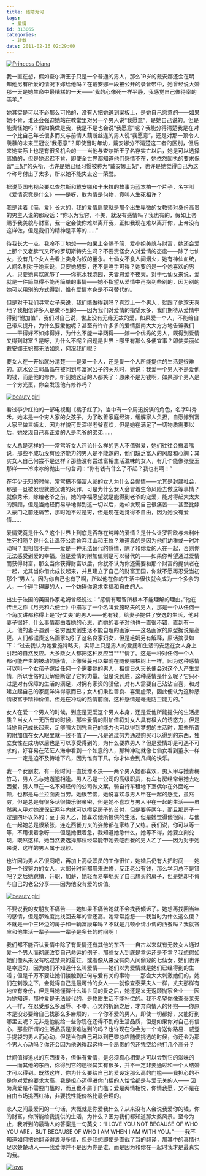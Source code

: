 ```yaml
---
title: 结婚为何
tags:
  - 爱情
id: 313065
categories:
  - 转载
date: 2011-02-16 02:29:00
---
```


[![Princess Diana](http://www.love4026.org/wp-content/uploads/2011/02/PrincessDiana_thumb.jpg "Princess Diana")](http://www.love4026.org/wp-content/uploads/2011/02/PrincessDiana.jpg)

我一直在想，假如查尔斯王子只是一个普通的男人，那么19岁的戴安娜还会在明知他另有所爱的情况下嫁给他吗？在戴安娜一段被公开的录音带中，她曾经说大婚那一天是她生命中最糟糕的一天&mdash;&mdash;&ldquo;我的心像死一样平静，我感觉自己像待宰的羔羊。&rdquo;

她其实是可以不必那么可怜的，没有人把她送到案板上，是她自己愿意的&mdash;&mdash;如果她不肯，谁还会强迫她站在教堂里对另一个男人说&ldquo;我愿意&rdquo;，是她自己说的。但是能责怪她吗？假如换做是我，我是不是也会说&ldquo;我愿意&rdquo;呢？我能分得清楚我是在对一个比自己年长很多而又与前情人藕断丝连的男人说&ldquo;我愿意&rdquo;，还是对那一顶令人羡慕的未来王冠说&ldquo;我愿意&rdquo;？即使当时年幼，戴安娜分不清楚这二者的区别，但后来她实际上也是有很多机会的&mdash;&mdash;当他与查尔斯王子名存实亡以后，她是可以选择离婚的，但是她迟迟不肯，即使全世界都知道他们感情不在，她依然固执的要求保留&ldquo;王妃&rdquo;的头衔，也许是她已经习惯被称为&ldquo;戴安娜王妃&rdquo;，也许是她觉得自己为这个称号付出了太多，所以她不能失去这一荣誉。

据说英国电视台要以查尔斯和戴安娜和卡米拉的故事为蓝本拍一个片子，名字叫《爱情究竟是什么》&mdash;&mdash;是呀，敢为情是何物，竟叫人生死相许？

我是读着《简．爱》长大的，我的爱情启蒙就是那个出生卑微的女教师对身份高贵的男主人说的那段话：&ldquo;你以为我穷，不美，就没有感情吗？我也有的，假如上帝赐予我美貌与财富，我一定会使你难以离开我，正如我现在难以离开你，上帝没有这样做，但是我们的精神是平等的&hellip;&hellip;&rdquo;

待我长大一点，我冷不丁地想&mdash;&mdash;如果上帝赐予简．爱小姐美貌与财富，她还会爱上那个又老脾气又坏的罗切斯特先生吗？不要责怪女人对爱情的态度&mdash;&mdash;除了七仙女，没有几个女人会看上卖身为奴的董永。七仙女不食人间烟火，她有神仙血统，人间名利对于她来说，只要她想要，还不是唾手可得？她要的是一个她喜欢的男人，只要她喜欢就够了&mdash;&mdash;你挑水我浇园，夫妻恩爱不夜天。对于七仙女来说，爱就是一件简单得不能再简单的事情&mdash;&mdash;她不指望从爱情中再捞到些别的，因为别的她可以用别的方式得到，惟有爱情本身是不可替代的。

但是对于我们寻常女子来说，我们能做得到吗？喜欢上一个男人，就跟了他欢天喜地？我相信许多人是做不到的&mdash;&mdash;因为我们对爱情的指望太多，我们期待从爱情中得到&ldquo;附加值&rdquo;，我们对自己说，世上没有无缘无故的爱，如果爱一个人，不能给自己带来提升，为什么要爱他呢？甚至有许许多多的爱情指南大大方方地告诉我们&mdash;&mdash;干得好不如嫁得好，为什么不能一举两得&mdash;&mdash;嫁一个优秀的男人，既得到爱情又得到财富？是呀，为什么不呢？问题是世界上哪里有那么多便宜事？即使美丽如戴安娜王妃都无法如愿，何况我们呢？

要女人在一开始就分清楚&mdash;&mdash;是爱一个人，还是爱一个人所能提供的生活是很难的。跳水公主郭晶晶在被问到与富家公子的关系时，她说：我爱一个男人不是爱他的钱，而是他的修养。听到她这话的人都笑了：原来不是为钱啊，如果那个男人是一个穷光蛋，你会发现他有修养吗？

[![beauty girl](http://www.love4026.org/wp-content/uploads/2011/02/zhouweitong_thumb.jpg "beauty girl")](http://www.love4026.org/wp-content/uploads/2011/02/zhouweitong.jpg)

看过李少红拍的一部电视剧《橘子红了》，当中有一个周迅扮演的角色，名字叫秀禾。她本是一个穷人家的女孩子，为了改善家庭经济，缓解家人负担，自愿嫁到富人家里做三姨太，因为样貌可爱深得老爷喜欢，但是她在满足了一切物质需要以后，她发现自己真正爱的人是老爷的弟弟&hellip;&hellip;

女人总是这样的&mdash;&mdash;常常听女人评论什么样的男人不值得爱，她们往往会撇着嘴说，那些不成功没有经济能力的男人是不能嫁的，他们缺乏富人的风度和心胸；其实女人自己何尝不是这样？那些没有尝过富裕生活滋味的女人，有几个能像张曼玉那样&mdash;&mdash;冷冰冰的抛出一句台词：&ldquo;你有钱有什么了不起？我也有啊！&rdquo;

在年少无知的时候，常常搞不懂富人家的女人为什么会偷情&mdash;&mdash;尤其是封建社会，那是一旦被发现就要沉塘的死罪，可是为什么女人会冒着生命风险去做这等事情？就像秀禾，嫁给老爷之前，她的幸福愿望就是能得到老爷的宠爱，能对得起大太太的照顾，但是当她轻而易举地得到这一切以后，她却发现自己很痛苦&mdash;&mdash;甚至比嫁入豪门之前还痛苦，那时她不过是穷，但是现在她觉得不自由，因为她没有爱情&hellip;&hellip;

爱情究竟是什么？这个世界上到底是否存在纯粹的爱情？是什么让罗密欧与朱利叶生死相随？是什么让温莎公爵舍弃江山和王位？难道真的是因为他们幼稚或一时冲动吗？我相信不是&mdash;&mdash;爱是一种无法替代的感情，除了和你爱的人在一起，否则你无法感受到爱的幸福。但是爱情的附加值则是可以替代的&mdash;&mdash;如果你希望通过爱情而获得财富，那么当你获得财富以后，你就不认为你还需要和那个财富的提供者在一起，尤其当你借此成长起来，并且建立了自己的财富王国，你就不愿再忍受当初那个&ldquo;男人&rdquo;。因为你自己也有了啊，所以他在你的生活中很快就会成为一个多余的人，一个碍手碍脚的人，一个妨碍你追求幸福和自由的人。

出生于法国的英国作家毛姆曾经说过：&ldquo;感情有理智所根本不能理解的理由。&rdquo;他在传世之作《月亮和六便士》中描写了一个名叫爱施略夫的男人，那是一个从任何一个角度讲都称得上是&ldquo;好丈夫&rdquo;的男人&mdash;&mdash;他有钱，给妻子提供了安逸的生活，他对妻子很好，什么事情都由着她的心思，而她的妻子对他也一直很不错，直到有一天，他的妻子遇到一名穷困潦倒生活不能自理的画家&mdash;&mdash;这名画家的原型据说是高更。人们都谴责这名画家勾引了这名良家妇女，但是毛姆另有解释，原话摘录如下：&ldquo;过去我认为她爱施特略夫，实际上只是男人的爱抚和生活的安适在女人身上引起的自然反应。大多数女人都把这种反应当****情了。这是一种对任何一个人都可能产生的被动的感情，正像藤蔓可以攀附在随便哪株树上一样。因为这种感情可以叫一个女孩子嫁给任何一个需要她的男人，相信日久天长便会对这个人产生爱情，所以世俗的见解便断定了它的力量。但是说到底，这种感情是什么呢？它只不过是对有保障的生活的满足，对拥有家资的骄傲，对有人需要自己沾沾自喜，和对建立起自己的家庭洋洋得意而已；女人们秉性善良、喜爱虚荣，因此便认为这种感情极富于精神价值。但是在冲动的热情前面，这种感情是毫无防卫能力的。&rdquo;

女人在爱一个男人的时候，到底是更爱这个男人本身，还是爱他所能提供的生活品质？当女人一无所有的时候，那些爱情的附加值将对女人具有极大的诱惑力，但是当她自己成长起来，足够强大到凭自己的能力也可以得到梦想的生活时，那些所谓的附加值在女人眼里就一钱不值了&mdash;&mdash;凡是通过努力通过购买可以得到的东西，独立女性在成功以后也是可以享受得到的，为什么要靠男人？但是爱情却是可遇不可求的，好容易在茫茫人海中看到一个如意的人，那种冲动就像七仙女看到董永一样&mdash;&mdash;一定是迫不及待地下凡，因为惟有下凡，你才体会到凡间的快乐。

我一个女朋友，有一段时间一直犹豫不决&mdash;&mdash;两个男人她都喜欢，男人甲与她青梅竹马，男人乙与她邂逅相逢。男人乙是一公司的高级职员，有车有房经常带她去吃西餐，男人甲在一名不知经传的公司做文案，骑自行车租地下室偶尔在外面吃一顿，也都是马兰拉面麦当劳。她很苦恼，她说喜欢与男人甲在一起的感觉，虽然穷，但是总是有很多话很快乐很亲密，但是她不喜欢与男人甲在一起的生活&mdash;&mdash;虽然男人甲对她说保证两年内就可以攒足房子的首付，但是要等两年，而且那房子一定是四环以外的；至于男人乙，她喜欢他所提供的生活，但是她觉得他很闷，与他在一起她总是很紧张，连吃西餐刀叉的姿势都在家练了又练。我们说，你可以等一等，不用很着急呀&mdash;&mdash;但是她很着急，我知道她急什么，她等不得，她要立刻兑现，既然这样，她当然要选择那位经常能带她去吃西餐的男人乙了&mdash;&mdash;因为对于她来说，这样的男人属于现钞。

也许因为男人乙很闷吧，再加上高级职员的工作很忙，她婚后仍有大把时间&mdash;&mdash;她是一个很努力的女人，大部分时间都用来进修，反正老公有钱，那么学习总不是错吧？之后她跳槽，升职，加薪，她轻而易举地买了自己想买的房子，但是她却不肯与自己的老公分享&mdash;&mdash;因为他没有爱的价值。

[![beauty girl](http://www.love4026.org/wp-content/uploads/2011/02/zhouweitong2_thumb.jpg "beauty girl")](http://www.love4026.org/wp-content/uploads/2011/02/zhouweitong2.jpg)

不要说我的女朋友不痛苦&mdash;&mdash;她如果不痛苦她就不会找我倾诉了。她想再找回当年的感情，但是那难度比找回去年的雪还高。她常常抱怨&mdash;&mdash;我当时为什么这么傻？不就是一个三环边的房子和一辆富康车吗？不就是几顿小请小调的西餐吗？我就答应和他生活一辈子&mdash;&mdash;一辈子是多长的时间啊！

我们都不能否认爱情中除了有爱情还有其他的东西&mdash;&mdash;自古以来就有无数女人通过爱一个男人而彻底改变自己命运的例子，那些女人到底是幸运还是不幸？我想假如她们像从来没有吃过禁果的夏娃，或者像从来没有向人间偷窥的七仙女，她们也许是幸运的，因为她们不知道什么叫爱情&mdash;&mdash;她们以为爱情就是她们已经得到的生活；但是千万不要让她们接触到任何与爱有关的事物&mdash;&mdash;那会大大刺激她们的，她们在刺激之下，会觉得自己是最可怜的女人&mdash;&mdash;就像查泰莱夫人一样，丈夫那样有地位有身份，但是当她懂得什么叫世间的爱之后，她还是义无返顾抛家舍业&mdash;&mdash;因为她知道，那种爱是无法替代的，是物质生活不能补偿的。我不希望你像查泰莱夫人一样，在忍受那么多屈辱、不幸、心灵的折磨之后，才奔向情人的怀抱&mdash;&mdash;你原本是没必要给自己找那么多麻烦的，一个你不爱的男人，即使一切都好，又能好到哪里去呢？无非是他能给一些你现在还得不到的生活品质，但是如果你对自己有信心，那些所谓的生活品质是很难达到的吗？也许现在你会为一个肯送你路易．威登手提袋的男人而心动，但是当你自己可以到巴黎总店随便挑选的时候，你还会为那个男人心动吗？你还会因为他送得起这样一个昂贵的包还凭空给他打几个高分？

世间值得追求的东西很多，但惟有爱情，是必须真心相爱才可以尝到它的滋味的&mdash;&mdash;而其他的东西，你得到它的途径其实有很多，并不一定非要通过和一个人结婚才可以得到。既然这样，你为什么要给自己的爱设定那么高的门槛&mdash;&mdash;我担心的不是你对爱的要求太高，我是担心迈得进你门槛的人恰恰都是与爱无关的人&mdash;&mdash; 因为真爱是不需要门槛的，而且也不屑于门槛；爱是两情相悦，你情我愿，又不是在自由市场挑西红柿，非要找性能价格比最合理的。

恋人之间最爱问的一句话，大概就是你爱我什么？从来没有人会说我爱你的钱，你的财富，你所能给我提供的生活，为什么？因为我们都知道那太煞风景。至今为止，我听到的最动人的答案是一句英文：&ldquo;I LOVE YOU NOT BECAUSE OF WHO YOU ARE，BUT BECAUSE OF WHO I AM WHEN I AM WITH YOU。&rdquo;&mdash;&mdash;我不知道如何把她翻译得浪漫多情，但是我想即使是直截了当的翻译，那其中的真情也足以楚楚动人&mdash;&mdash;我爱你并不是因为你是谁，而是因为和你在一起时我才是最真实的我。

[![love](http://www.love4026.org/wp-content/uploads/2011/02/1295522807764_thumb.jpg "love")](http://www.love4026.org/wp-content/uploads/2011/02/1295522807764.jpg)